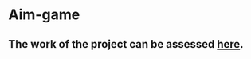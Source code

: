 <h1>Aim-game</h1>
<h2>The work of the project can be assessed <a href="https://smyfilli.github.io/Aim-game/">here</a>.</h2>
